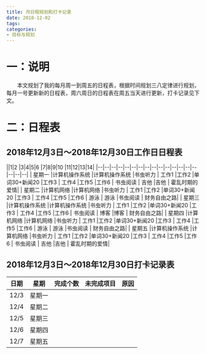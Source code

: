 ```yaml
---
title: 月日程规划和打卡记录
date: 2018-12-02
tags:
categories: 
- 目标与规划
---
```

# 一：说明
　　本文规划了我的每月周一到周五的日程表，根据时间规划三八定律进行规划，每月一号更新新的日程表，周六周日的日程表在周五当天进行更新，打卡记录见下文。
<!-- more --> 
# 二：日程表
2018年12月3日～2018年12月30日工作日日程表
---
||1|2  |3|4|5|6  |7|8|9|10  |11|12|13|14|
|--|--|--|--|--|--|--|--|--|--|--|--|--|--|--|--|--|--|
| 星期一 |计算机操作系统  |计算机操作系统 |书虫听力 | 工作1 |工作2  |单词30+新闻20 |工作3 |  工作4  |工作5 |工作6 | 书虫阅读 | 吉他 |吉他 | 霍乱时期的爱情| 
| 星期二 |计算机网络  |计算机网络 |书虫听力 | 工作1 |工作2  |单词30+新闻20 |工作3 |  工作4  |工作5 |工作6 | 游泳 | 游泳 |书虫阅读 | 财务自由之路| 
| 星期三 |计算机操作系统  |计算机操作系统 |书虫听力 | 工作1 |工作2  |单词30+新闻20 |工作3 |  工作4  |工作5 |工作6 | 书虫阅读 | 博客 |博客 | 财务自由之路| 
| 星期四 |计算机网络  |计算机网络 |书虫听力 | 工作1 |工作2  |单词30+新闻20 |工作3 |  工作4  |工作5 |工作6 | 游泳 | 游泳 |书虫阅读 | 财务自由之路| 
| 星期五 |计算机操作系统  |计算机网络 |书虫听力 | 工作1 |工作2  |单词30+新闻20 |工作3 |  工作4  |工作5 |工作6 | 书虫阅读 | 吉他 |吉他 | 霍乱时期的爱情| 

2018年12月3日～2018年12月30日打卡记录表
----
|日期 | 星期 |完成个数|未完成项目 |原因|
|--|--|--|--|--|
| 12/3 | 星期一||||
| 12/4 | 星期二 ||||
| 12/5 | 星期三 ||||
| 12/6 | 星期四 ||||
| 12/7 | 星期五 ||||


